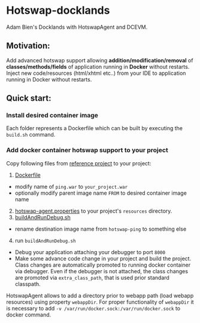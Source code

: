 Hotswap-docklands
=================

Adam Bien's Docklands with HotswapAgent and DCEVM.

## Motivation:

Add advanced hotswap support allowing **addition/modification/removal** of **classes/methods/fields** of application running in **Docker** without restarts. Inject new code/resources (html/xhtml etc..) from your IDE to application running in Docker without restarts.

## Quick start:

### Install desired container image

Each folder represents a Dockerfile which can be built by executing the `build.sh` command. 

### Add docker container hotswap support to your project

Copy following files from [reference project](https://github.com/skybber/ping) to your project:

1. [Dockerfile](https://github.com/skybber/ping/blob/master/Dockerfile) 
  * modify name of `ping.war` to `your_project.war`
  * optionally modify parent image name `FROM` to desired container image name
2. [hotswap-agent.properties](https://github.com/skybber/ping/blob/master/src/main/resources/hotswap-agent.properties) to your project's `resources` directory.
3. [buildAndRunDebug.sh](https://github.com/skybber/ping/blob/master/buildAndRunDebug.sh) 
  * rename destination image name from `hotswap-ping` to something else
4. run `buildAndRunDebug.sh`
  * Debug your application attaching your debugger to port `8000`
  * Make some advance code change in your project and build the project. Class changes are automatically promoted to running docker container via debugger. Even if the debugger is not attached, the class changes are promoted via `extra_class_path`, that is used prior standard classpath.

HotswapAgent allows to add a directory prior to webapp path (load webapp resources) using property `webappDir`. For proper functionality of `webappDir` it is necessary to add `-v /var/run/docker.sock:/var/run/docker.sock` to docker command.
